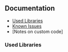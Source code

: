 ## Documentation

- [Used Libraries](#used-libraries)
- [Known Issues](#known-issues)
- [Notes on custom code]

### Used Libraries